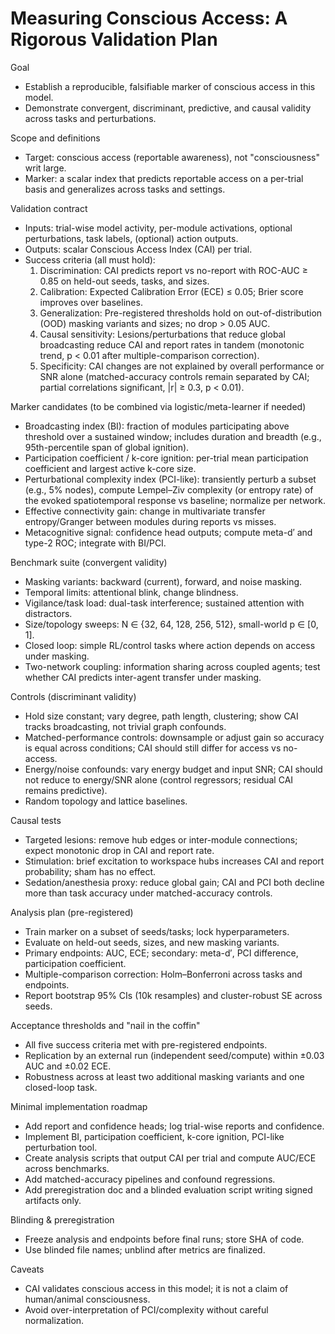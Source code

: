 # Measuring Conscious Access: A Rigorous Validation Plan

Goal
- Establish a reproducible, falsifiable marker of conscious access in this model.
- Demonstrate convergent, discriminant, predictive, and causal validity across tasks and perturbations.

Scope and definitions
- Target: conscious access (reportable awareness), not "consciousness" writ large.
- Marker: a scalar index that predicts reportable access on a per-trial basis and generalizes across tasks and settings.

Validation contract
- Inputs: trial-wise model activity, per-module activations, optional perturbations, task labels, (optional) action outputs.
- Outputs: scalar Conscious Access Index (CAI) per trial.
- Success criteria (all must hold):
  1) Discrimination: CAI predicts report vs no-report with ROC-AUC ≥ 0.85 on held-out seeds, tasks, and sizes.
  2) Calibration: Expected Calibration Error (ECE) ≤ 0.05; Brier score improves over baselines.
  3) Generalization: Pre-registered thresholds hold on out-of-distribution (OOD) masking variants and sizes; no drop > 0.05 AUC.
  4) Causal sensitivity: Lesions/perturbations that reduce global broadcasting reduce CAI and report rates in tandem (monotonic trend, p < 0.01 after multiple-comparison correction).
  5) Specificity: CAI changes are not explained by overall performance or SNR alone (matched-accuracy controls remain separated by CAI; partial correlations significant, |r| ≥ 0.3, p < 0.01).

Marker candidates (to be combined via logistic/meta-learner if needed)
- Broadcasting index (BI): fraction of modules participating above threshold over a sustained window; includes duration and breadth (e.g., 95th-percentile span of global ignition).
- Participation coefficient / k-core ignition: per-trial mean participation coefficient and largest active k-core size.
- Perturbational complexity index (PCI-like): transiently perturb a subset (e.g., 5% nodes), compute Lempel–Ziv complexity (or entropy rate) of the evoked spatiotemporal response vs baseline; normalize per network.
- Effective connectivity gain: change in multivariate transfer entropy/Granger between modules during reports vs misses.
- Metacognitive signal: confidence head outputs; compute meta-d′ and type-2 ROC; integrate with BI/PCI.

Benchmark suite (convergent validity)
- Masking variants: backward (current), forward, and noise masking.
- Temporal limits: attentional blink, change blindness.
- Vigilance/task load: dual-task interference; sustained attention with distractors.
- Size/topology sweeps: N ∈ {32, 64, 128, 256, 512}, small-world p ∈ [0, 1].
- Closed loop: simple RL/control tasks where action depends on access under masking.
- Two-network coupling: information sharing across coupled agents; test whether CAI predicts inter-agent transfer under masking.

Controls (discriminant validity)
- Hold size constant; vary degree, path length, clustering; show CAI tracks broadcasting, not trivial graph confounds.
- Matched-performance controls: downsample or adjust gain so accuracy is equal across conditions; CAI should still differ for access vs no-access.
- Energy/noise confounds: vary energy budget and input SNR; CAI should not reduce to energy/SNR alone (control regressors; residual CAI remains predictive).
- Random topology and lattice baselines.

Causal tests
- Targeted lesions: remove hub edges or inter-module connections; expect monotonic drop in CAI and report rate.
- Stimulation: brief excitation to workspace hubs increases CAI and report probability; sham has no effect.
- Sedation/anesthesia proxy: reduce global gain; CAI and PCI both decline more than task accuracy under matched-accuracy controls.

Analysis plan (pre-registered)
- Train marker on a subset of seeds/tasks; lock hyperparameters.
- Evaluate on held-out seeds, sizes, and new masking variants.
- Primary endpoints: AUC, ECE; secondary: meta-d′, PCI difference, participation coefficient.
- Multiple-comparison correction: Holm–Bonferroni across tasks and endpoints.
- Report bootstrap 95% CIs (10k resamples) and cluster-robust SE across seeds.

Acceptance thresholds and "nail in the coffin"
- All five success criteria met with pre-registered endpoints.
- Replication by an external run (independent seed/compute) within ±0.03 AUC and ±0.02 ECE.
- Robustness across at least two additional masking variants and one closed-loop task.

Minimal implementation roadmap
- Add report and confidence heads; log trial-wise reports and confidence.
- Implement BI, participation coefficient, k-core ignition, PCI-like perturbation tool.
- Create analysis scripts that output CAI per trial and compute AUC/ECE across benchmarks.
- Add matched-accuracy pipelines and confound regressions.
- Add preregistration doc and a blinded evaluation script writing signed artifacts only.

Blinding & preregistration
- Freeze analysis and endpoints before final runs; store SHA of code.
- Use blinded file names; unblind after metrics are finalized.

Caveats
- CAI validates conscious access in this model; it is not a claim of human/animal consciousness.
- Avoid over-interpretation of PCI/complexity without careful normalization.
